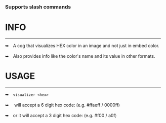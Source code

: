 ### Supports slash commands
<h1></h1>

# INFO
---
➥ A cog that visualizes HEX color in an image and not just in embed color.
<br/> <br/>
➥ Also provides info like the color's name and its value in other formats.

# USAGE
---
➥ `visualizer <hex>`
<br/> <br/>
➥ <hex> will accept a 6 digit hex code: (e.g. #ffaeff / 0000ff)
<br/> <br/>
➥ or it will accept a 3 digit hex code: (e.g. #f00 / a0f)
